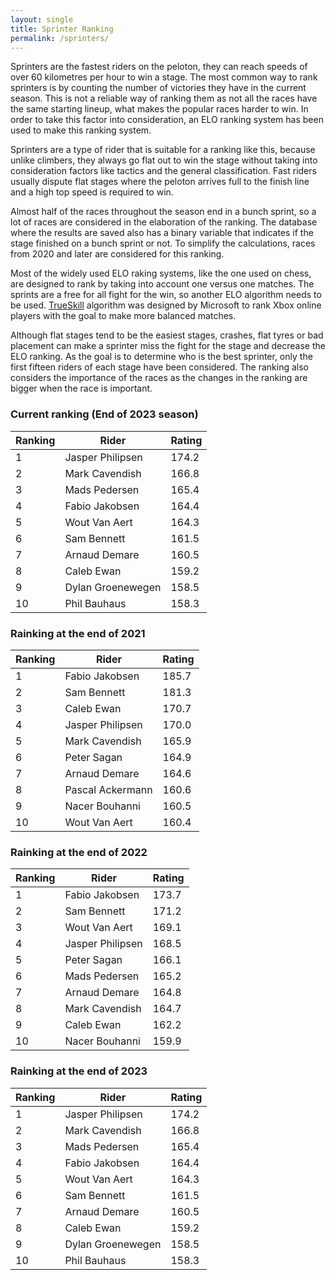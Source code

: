 ```yaml
---
layout: single
title: Sprinter Ranking
permalink: /sprinters/
---
```


Sprinters are the fastest riders on the peloton, they can reach speeds of over 60 kilometres per hour to win a stage. The most common way to rank sprinters is by counting the number of victories they have in the current season. This is not a reliable way of ranking them as not all the races have the same starting lineup, what makes the popular races harder to win. In order to take this factor into consideration, an ELO ranking system has been used to make this ranking system.

Sprinters are a type of rider that is suitable for a ranking like this, because unlike climbers, they always go flat out to win the stage without taking into consideration factors like tactics and the general classification. Fast riders usually dispute flat stages where the peloton arrives full to the finish line and a high top speed is required to win.

Almost half of the races throughout the season end in a bunch sprint, so a lot of races are considered in the elaboration of the ranking. The database where the results are saved also has a binary variable that indicates if the stage finished on a bunch sprint or not. To simplify the calculations, races from 2020 and later are considered for this ranking.

Most of the widely used ELO raking systems, like the one used on chess, are designed to rank by taking into account one versus one matches. The sprints are a free for all fight for the win, so another ELO algorithm needs to be used. [TrueSkill](https://trueskill.org/) algorithm was designed by Microsoft to rank Xbox online players with the goal to make more balanced matches. 

Although flat stages tend to be the easiest stages, crashes, flat tyres or bad placement can make a sprinter miss the fight for the stage and decrease the ELO ranking. As the goal is to determine who is the best sprinter, only the first fifteen riders of each stage have been considered. The ranking also considers the importance of the races as the changes in the ranking are bigger when the race is important.

### Current ranking (End of 2023 season)

| Ranking | Rider             | Rating |
|---------|-------------------|--------|
| 1       | Jasper Philipsen  | 174.2  |
| 2       | Mark Cavendish    | 166.8  |
| 3       | Mads Pedersen     | 165.4  |
| 4       | Fabio Jakobsen    | 164.4  |
| 5       | Wout Van Aert     | 164.3  |
| 6       | Sam Bennett       | 161.5  |
| 7       | Arnaud Demare     | 160.5  |
| 8       | Caleb Ewan        | 159.2  |
| 9       | Dylan Groenewegen | 158.5  |
| 10      | Phil Bauhaus      | 158.3  |

### Rainking at the end of 2021

| Ranking | Rider            | Rating |
|---------|------------------|--------|
| 1       | Fabio Jakobsen   | 185.7  |
| 2       | Sam Bennett      | 181.3  |
| 3       | Caleb Ewan       | 170.7  |
| 4       | Jasper Philipsen | 170.0  |
| 5       | Mark Cavendish   | 165.9  |
| 6       | Peter Sagan      | 164.9  |
| 7       | Arnaud Demare    | 164.6  |
| 8       | Pascal Ackermann | 160.6  |
| 9       | Nacer Bouhanni   | 160.5  |
| 10      | Wout Van Aert    | 160.4  |

### Rainking at the end of 2022

| Ranking | Rider            | Rating |
|---------|------------------|--------|
| 1       | Fabio Jakobsen   | 173.7  |
| 2       | Sam Bennett      | 171.2  |
| 3       | Wout Van Aert    | 169.1  |
| 4       | Jasper Philipsen | 168.5  |
| 5       | Peter Sagan      | 166.1  |
| 6       | Mads Pedersen    | 165.2  |
| 7       | Arnaud Demare    | 164.8  |
| 8       | Mark Cavendish   | 164.7  |
| 9       | Caleb Ewan       | 162.2  |
| 10      | Nacer Bouhanni   | 159.9  |

### Rainking at the end of 2023

| Ranking | Rider             | Rating |
|---------|-------------------|--------|
| 1       | Jasper Philipsen  | 174.2  |
| 2       | Mark Cavendish    | 166.8  |
| 3       | Mads Pedersen     | 165.4  |
| 4       | Fabio Jakobsen    | 164.4  |
| 5       | Wout Van Aert     | 164.3  |
| 6       | Sam Bennett       | 161.5  |
| 7       | Arnaud Demare     | 160.5  |
| 8       | Caleb Ewan        | 159.2  |
| 9       | Dylan Groenewegen | 158.5  |
| 10      | Phil Bauhaus      | 158.3  |